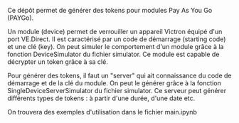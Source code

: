 Ce dépôt permet de générer des tokens pour modules Pay As You Go (PAYGo). 

Un module (device) permet de verrouiller un appareil Victron équipé d'un port VE.Direct. 
Il est caractérisé par un code de démarrage (starting code) et une clé (key). 
On peut simuler le comportement d'un module grâce à la fonction DeviceSimulator du fichier simulator.
Ce module est capable de décrypter un token grâce à sa clé.

Pour générer des tokens, il faut un "server" qui ait connaissance du code de démarrage et de la clé du module. 
On peut le générer grâce à la fonction SingleDeviceServerSimulator du fichier simulator. 
Ce serveur peut générer différents types de tokens : à partir d'une durée, d'une date etc.

On trouvera des exemples d'utilisation dans le fichier main.ipynb 
